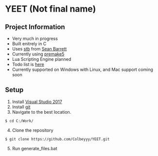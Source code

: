 # YEET (Not final name)

## Project Information
* Very much in progress
* Built enitrely in C
* Uses [stb](https://github.com/nothings/stb) from [Sean Barrett](https://twitter.com/nothings)
* Currently using [premake5](https://premake.github.io/download.html)
* Lua Scripting Engine planned
* Todo list is [here](https://trello.com/b/nOWap4k8/yeet-production)
* Currently supported on Windows with Linux, and Mac support coming soon

## Setup

1. Install [Visual Studio 2017](https://visualstudio.microsoft.com/vs/)
2. Install [git](https://git-scm.com/downloads)
3. Navigate to the best location.
```sh
$ cd C:/Work/
```
4. Clone the repository 
```sh
$ git clone https://github.com/Colbeyyy/YEET.git
```
5. Run generate_files.bat